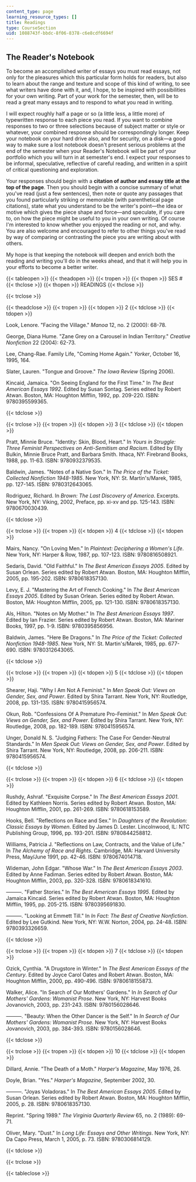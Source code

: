 ```yaml
---
content_type: page
learning_resource_types: []
title: Readings
type: CourseSection
uid: 1088743f-bbdc-8f06-8378-c6e8cdf6694f
---
```


The Reader's Notebook
---------------------

To become an accomplished writer of essays you must read essays, not only for the pleasures which this particular form holds for readers, but also to learn about the range and texture and scope of this kind of writing, to see what writers have done with it, and, I hope, to be inspired with possibilities for your own writing. Part of your work for the semester, then, will be to read a great many essays and to respond to what you read in writing.

I will expect roughly half a page or so (a little less, a little more) of typewritten response to each piece you read. If you want to combine responses to two or three selections because of subject matter or style or whatever, your combined response should be correspondingly longer. Keep your notebook on your hard drive also, and for security, on a disk—a good way to make sure a lost notebook doesn't present serious problems at the end of the semester when your Reader's Notebook will be part of your portfolio which you will turn in at semester's end. I expect your responses to be informal, speculative, reflective of careful reading, and written in a spirit of critical questioning and exploration.

Your responses should begin with a **citation of author and essay title at the top of the page**. Then you should begin with a concise summary of what you've read (just a few sentences), then note or quote any passages that you found particularly striking or memorable (with parenthetical page citations), state what you understand to be the writer's point—the idea or motive which gives the piece shape and force—and speculate, if you care to, on how the piece might be useful to you in your own writing. Of course I'm interested to know whether you enjoyed the reading or not, and why. You are also welcome and encouraged to refer to other things you've read by way of comparing or contrasting the piece you are writing about with others.

My hope is that keeping the notebook will deepen and enrich both the reading and writing you'll do in the weeks ahead, and that it will help you in your efforts to become a better writer.

{{< tableopen >}}
{{< theadopen >}}
{{< tropen >}}
{{< thopen >}}
SES #
{{< thclose >}}
{{< thopen >}}
READINGS
{{< thclose >}}

{{< trclose >}}

{{< theadclose >}}
{{< tropen >}}
{{< tdopen >}}
2
{{< tdclose >}}
{{< tdopen >}}


Look, Lenore. "Facing the Village." _Manoa_ 12, no. 2 (2000): 68-78.

George, Diana Hume. "Zane Grey on a Carousel in Indian Territory." _Creative Nonfiction_ 22 (2004): 62-73.

Lee, Chang-Rae. Family Life, "Coming Home Again." _Yorker_, October 16, 1995, 164.

Slater, Lauren. "Tongue and Groove." _The Iowa Review_ (Spring 2006).

Kincaid, Jamaica. "On Seeing England for the First Time." In _The Best American Essays 1992_. Edited by Susan Sontag. Series edited by Robert Atwan. Boston, MA: Houghton Mifflin, 1992, pp. 209-220. ISBN: 9780395599365.


{{< tdclose >}}

{{< trclose >}}
{{< tropen >}}
{{< tdopen >}}
3
{{< tdclose >}}
{{< tdopen >}}


Pratt, Minnie Bruce. "Identity: Skin, Blood, Heart." In _Yours in Struggle: Three Feminist Perspectives on Anti-Semitism and Racism_. Edited by Elly Bulkin, Minnie Bruce Pratt, and Barbara Smith. Ithaca, NY: Firebrand Books, 1988, pp. 11-63. ISBN: 9780932379535.

Baldwin, James. "Notes of a Native Son." In _The Price of the Ticket: Collected Nonfiction 1948-1985_. New York, NY: St. Martin's/Marek, 1985, pp. 127-145. ISBN: 9780312643065.

Rodriguez, Richard. In _Brown: The Last Discovery of America_. Excerpts. New York, NY: Viking, 2002, Preface, pp. xi-xv and pp. 125-143. ISBN: 9780670030439.


{{< tdclose >}}

{{< trclose >}}
{{< tropen >}}
{{< tdopen >}}
4
{{< tdclose >}}
{{< tdopen >}}


Mairs, Nancy. "On Loving Men." In _Plaintext: Deciphering a Women's Life_. New York, NY: Harper & Row, 1987, pp. 107-123. ISBN: 9780816508921.

Sedaris, David. "Old Faithful." In _The Best American Essays 2005_. Edited by Susan Orlean. Series edited by Robert Atwan. Boston, MA: Houghton Mifflin, 2005, pp. 195-202. ISBN: 9780618357130.

Levy, E. J. "Mastering the Art of French Cooking." In _The Best American Essays 2005_. Edited by Susan Orlean. Series edited by Robert Atwan. Boston, MA: Houghton Mifflin, 2005, pp. 121-130. ISBN: 9780618357130.

Als, Hilton. "Notes on My Mother." In _The Best American Essays 1997_. Edited by Ian Frazier. Series edited by Robert Atwan. Boston, MA: Mariner Books, 1997, pp. 1-9. ISBN: 9780395856956.

Baldwin, James. "Here Be Dragons." In _The Price of the Ticket: Collected Nonfiction 1948-1985_. New York, NY: St. Martin's/Marek, 1985, pp. 677-690. ISBN: 9780312643065.


{{< tdclose >}}

{{< trclose >}}
{{< tropen >}}
{{< tdopen >}}
5
{{< tdclose >}}
{{< tdopen >}}


Shearer, Haji. "Why I Am Not A Feminist." In _Men Speak Out: Views on Gender, Sex, and Power_. Edited by Shira Tarrant. New York, NY: Routledge, 2008, pp. 131-135. ISBN: 9780415956574.

Okun, Rob. "Confessions Of A Premature Pro-Feminist." In _Men Speak Out: Views on Gender, Sex, and Power_. Edited by Shira Tarrant. New York, NY: Routledge, 2008, pp. 182-189. ISBN: 9780415956574.

Unger, Donald N. S. "Judging Fathers: The Case For Gender-Neutral Standards." In _Men Speak Out: Views on Gender, Sex, and Power_. Edited by Shira Tarrant. New York, NY: Routledge, 2008, pp. 206-211. ISBN: 9780415956574.


{{< tdclose >}}

{{< trclose >}}
{{< tropen >}}
{{< tdopen >}}
6
{{< tdclose >}}
{{< tdopen >}}


Rushdy, Ashraf. "Exquisite Corpse." In _The Best American Essays 2001_. Edited by Kathleen Norris. Series edited by Robert Atwan. Boston, MA: Houghton Mifflin, 2001, pp. 261-269. ISBN: 9780618153589.

Hooks, Bell. "Reflections on Race and Sex." In _Daughters of the Revolution: Classic Essays by Women_. Edited by James D. Lester. Lincolnwood, IL: NTC Publishing Group, 1996, pp. 193-201. ISBN: 9780844258812.

Williams, Patricia J. "Reflections on Law, Contracts, and the Value of Life." In _The Alchemy of Race and Rights_. Cambridge, MA: Harvard University Press, May/June 1991, pp. 42-46. ISBN: 9780674014718.

Wideman, John Edgar. "Whose War." In _The Best American Essays 2003_. Edited by Anne Fadiman. Series edited by Robert Atwan. Boston, MA: Houghton Mifflin, 2003, pp. 320-328. ISBN: 9780618341610.

———. "Father Stories." In _The Best American Essays 1995_. Edited by Jamaica Kincaid. Series edited by Robert Atwan. Boston, MA: Houghton Mifflin, 1995, pp. 205-215. ISBN: 9780395691830.

———. "Looking at Emmett Till." In _In Fact: The Best of Creative Nonfiction_. Edited by Lee Gutkind. New York, NY: W.W. Norton, 2004, pp. 24-48. ISBN: 9780393326659.


{{< tdclose >}}

{{< trclose >}}
{{< tropen >}}
{{< tdopen >}}
7
{{< tdclose >}}
{{< tdopen >}}


Ozick, Cynthia. "A Drugstore in Winter." In _The Best American Essays of the Century_. Edited by Joyce Carol Oates and Robert Atwan. Boston, MA: Houghton Mifflin, 2000, pp. 490-496. ISBN: 9780618155873.

Walker, Alice. "In Search of Our Mothers' Gardens." In _In Search of Our Mothers' Gardens: Womanist Prose_. New York, NY: Harvest Books Jovanovich, 2003, pp. 231-243. ISBN: 9780156028646.

———. "Beauty: When the Other Dancer is the Self." In _In Search of Our Mothers' Gardens: Womanist Prose_. New York, NY: Harvest Books Jovanovich, 2003, pp. 384-393. ISBN: 9780156028646.


{{< tdclose >}}

{{< trclose >}}
{{< tropen >}}
{{< tdopen >}}
10
{{< tdclose >}}
{{< tdopen >}}


Dillard, Annie. "The Death of a Moth." _Harper's Magazine_, May 1976, 26.

Doyle, Brian. "Yes." _Harper's Magazine_, September 2002, 30.

———. "Joyas Voladoras." In _The Best American Essays 2005_. Edited by Susan Orlean. Series edited by Robert Atwan. Boston, MA: Houghton Mifflin, 2005, p. 28. ISBN: 9780618357130.

Reprint. "Spring 1989." _The Virginia Quarterly Review_ 65, no. 2 (1989): 69-71.

Oliver, Mary. "Dust." In _Long Life: Essays and Other Writings_. New York, NY: Da Capo Press, March 1, 2005, p. 73. ISBN: 9780306814129.


{{< tdclose >}}

{{< trclose >}}

{{< tableclose >}}